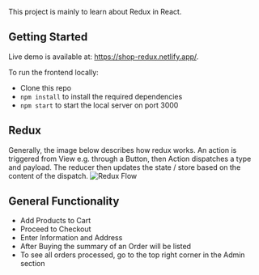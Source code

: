 This project is mainly to learn about Redux in React. 

## Getting Started

Live demo is available at: https://shop-redux.netlify.app/.

To run the frontend locally:

- Clone this repo
- `npm install` to install the required dependencies
- `npm start` to start the local server on port 3000

## Redux
Generally, the image below describes how redux works. An action is triggered from View e.g. through a Button, then Action dispatches a type and payload. The reducer then updates the state / store based on the content of the dispatch.
![Redux Flow](https://miro.medium.com/max/1600/0*ivEtU668kM5UEPG-.)

## General Functionality

- Add Products to Cart
- Proceed to Checkout 
- Enter Information and Address
- After Buying the summary of an Order will be listed
- To see all orders processed, go to the top right corner in the Admin section


